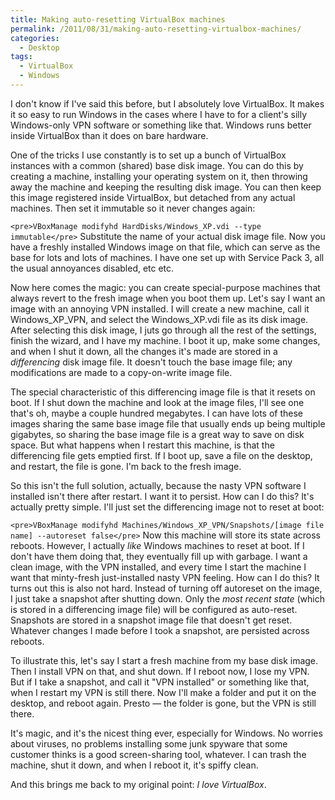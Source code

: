 ```yaml
---
title: Making auto-resetting VirtualBox machines
permalink: /2011/08/31/making-auto-resetting-virtualbox-machines/
categories:
  - Desktop
tags:
  - VirtualBox
  - Windows
---
```

I don't know if I've said this before, but I absolutely love VirtualBox. It makes it so easy to run Windows in the cases where I have to for a client's silly Windows-only VPN software or something like that. Windows runs better inside VirtualBox than it does on bare hardware.

One of the tricks I use constantly is to set up a bunch of VirtualBox instances with a common (shared) base disk image. You can do this by creating a machine, installing your operating system on it, then throwing away the machine and keeping the resulting disk image. You can then keep this image registered inside VirtualBox, but detached from any actual machines. Then set it immutable so it never changes again:

`<pre>VBoxManage modifyhd HardDisks/Windows_XP.vdi --type immutable</pre>` 
Substitute the name of your actual disk image file. Now you have a freshly installed Windows image on that file, which can serve as the base for lots and lots of machines. I have one set up with Service Pack 3, all the usual annoyances disabled, etc etc.

Now here comes the magic: you can create special-purpose machines that always revert to the fresh image when you boot them up. Let's say I want an image with an annoying VPN installed. I will create a new machine, call it Windows\_XP\_VPN, and select the Windows_XP.vdi file as its disk image. After selecting this disk image, I juts go through all the rest of the settings, finish the wizard, and I have my machine. I boot it up, make some changes, and when I shut it down, all the changes it's made are stored in a *differencing* disk image file. It doesn't touch the base image file; any modifications are made to a copy-on-write image file.

The special characteristic of this differencing image file is that it resets on boot. If I shut down the machine and look at the image files, I'll see one that's oh, maybe a couple hundred megabytes. I can have lots of these images sharing the same base image file that usually ends up being multiple gigabytes, so sharing the base image file is a great way to save on disk space. But what happens when I restart this machine, is that the differencing file gets emptied first. If I boot up, save a file on the desktop, and restart, the file is gone. I'm back to the fresh image.

So this isn't the full solution, actually, because the nasty VPN software I installed isn't there after restart. I want it to persist. How can I do this? It's actually pretty simple. I'll just set the differencing image not to reset at boot:

`<pre>VBoxManage modifyhd Machines/Windows_XP_VPN/Snapshots/[image file name] --autoreset false</pre>` 
Now this machine will store its state across reboots. However, I actually *like* Windows machines to reset at boot. If I don't have them doing that, they eventually fill up with garbage. I want a clean image, with the VPN installed, and every time I start the machine I want that minty-fresh just-installed nasty VPN feeling. How can I do this? It turns out this is also not hard. Instead of turning off autoreset on the image, I just take a snapshot after shutting down. Only the *most recent state* (which is stored in a differencing image file) will be configured as auto-reset. Snapshots are stored in a snapshot image file that doesn't get reset. Whatever changes I made before I took a snapshot, are persisted across reboots.

To illustrate this, let's say I start a fresh machine from my base disk image. Then I install VPN on that, and shut down. If I reboot now, I lose my VPN. But if I take a snapshot, and call it "VPN installed" or something like that, when I restart my VPN is still there. Now I'll make a folder and put it on the desktop, and reboot again. Presto &#8212; the folder is gone, but the VPN is still there.

It's magic, and it's the nicest thing ever, especially for Windows. No worries about viruses, no problems installing some junk spyware that some customer thinks is a good screen-sharing tool, whatever. I can trash the machine, shut it down, and when I reboot it, it's spiffy clean.

And this brings me back to my original point: *I love VirtualBox*.
